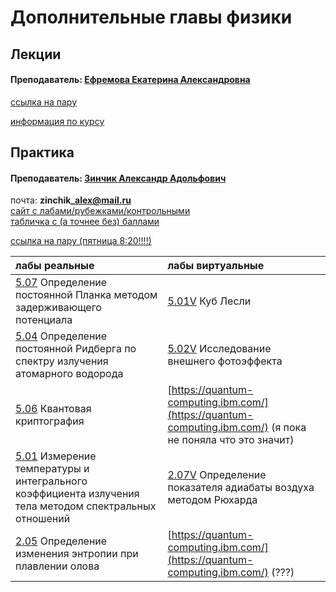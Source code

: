 # Дополнительные главы физики

## Лекции

#### Преподаватель: [Ефремова Екатерина Александровна](https://isu.ifmo.ru/pls/apex/f?p=2143:PERSON:117555331705011::NO:RP:PID:158628)

[ссылка на пару](https://itmo.zoom.us/j/87044790587?pwd=L3JIcnNDeDY4ZU91VnFqY0xVYUw3QT09)

[информация по курсу](https://drive.google.com/file/d/16ry7skKa05jUkkeLP_PF1lhgPGwwifFO/view)

## Практика

#### Преподаватель: [Зинчик Александр Адольфович](https://isu.ifmo.ru/pls/apex/f?p=2143:3:105747231495544::NO::PID:105840)

почта: **zinchik\_alex@mail.ru**  
[сайт с лабами/рубежками/контрольными](https://study.physics.itmo.ru/login/index.php)  
[табличка с \(а точнее без\) баллами](https://docs.google.com/spreadsheets/d/1borm5clmQqHAI4YdxSbEECv3zFawkAM8YEDPuesKXB8/edit#gid=0)

[ссылка на пару \(пятница 8:20!!!!\)](https://itmo.zoom.us/j/84803968501?pwd=WmlNSEJpOWJLbnBWOWhycnNlWTJLQT09)

| лабы реальные | лабы виртуальные |
| :--- | :--- |
| [5.07](https://study.physics.itmo.ru/course/view.php?id=67&section=9) Определение постоянной Планка методом задерживающего потенциала | [5.01V](https://study.physics.itmo.ru/course/view.php?id=67&section=2) Куб Лесли |
| [5.04](https://study.physics.itmo.ru/course/view.php?id=67&section=6) Определение постоянной Ридберга по спектру излучения атомарного водорода | [5.02V](https://study.physics.itmo.ru/course/view.php?id=67&section=4) Исследование внешнего фотоэффекта |
| [5.06](https://study.physics.itmo.ru/course/view.php?id=67&section=8) Квантовая криптография | [https://quantum-computing.ibm.com/](https://quantum-computing.ibm.com/) \(я пока не поняла что это значит\) |
| [5.01](https://study.physics.itmo.ru/course/view.php?id=67&section=1) Измерение температуры и интегрального коэффициента излучения тела методом спектральных отношений | [2.07V](https://study.physics.itmo.ru/course/view.php?id=135&section=3) Определение показателя адиабаты воздуха методом Рюхарда |
| [2.05](https://study.physics.itmo.ru/course/view.php?id=64&section=6) Определение изменения энтропии при плавлении олова | [https://quantum-computing.ibm.com/](https://quantum-computing.ibm.com/) \(???\) |


